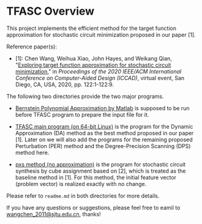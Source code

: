 # TFASC Overview
This project implements the efficient method for the target function approximation for stochastic circuit minimization proposed in our paper [1].

Reference paper(s):
- [1]: Chen Wang, Weihua Xiao, John Hayes, and Weikang Qian, "[Exploring target function approximation for stochastic circuit minimization](https://umji.sjtu.edu.cn/~wkqian/papers/Wang_Xiao_Hayes_Qian_Exploring_Target_Function_Approximation_for_Stochastic_Circuit_Minimization.pdf)," in *Proceedings of the 2020 IEEE/ACM International Conference on Computer-Aided Design (ICCAD)*, virtual event, San Diego, CA, USA, 2020, pp. 122:1-122:9.

The following two directories provide the two major programs.

- [Bernstein Polynomial Approximation by Matlab](https://github.com/SJTU-ECTL/TFASC/tree/master/Bernstein%20polynomial%20approximation%20by%20Matlab) is supposed to be run before TFASC program to prepare the input file for it.

- [TFASC main program (on 64-bit Linux)](https://github.com/SJTU-ECTL/TFASC/tree/master/TFASC%20main%20program) is the program for the Dynamic Approximation (DA) method as the best method proposed in our paper [1]. Later on we will also add the programs for the remaining proposed Perturbation (PER) method and the Degree-Precision Scanning (DPS) method here.

- [pxs method (no approximation)]() is the program for stochastic circuit synthesis by cube assignment based on [2], which is treated as the baseline method in [1]. For this method, the initial feature vector (problem vector) is realized exactly with no change.

Please refer to `readme.md` in both directories for more details.

If you have any questions or suggestions, please feel free to eamil to wangchen_2011@sjtu.edu.cn, thanks!

